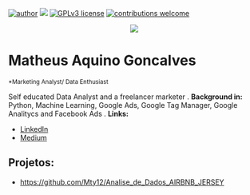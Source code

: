 [![author](https://img.shields.io/badge/author-MatheusAquino-red.svg)](https://www.linkedin.com/in/matheus-aquino/) [![](https://img.shields.io/badge/python-3.7+-blue.svg)](https://www.python.org/downloads/release/python-365/) [![GPLv3 license](https://img.shields.io/badge/License-GPLv3-blue.svg)](http://perso.crans.org/besson/LICENSE.html) [![contributions welcome](https://img.shields.io/badge/contributions-welcome-brightgreen.svg?style=flat)](https://github.com/carlosfab/data_science/issues)

<p align="center">
  <img src="banner.png" >
</p>

# Matheus Aquino Goncalves
<sub>*Marketing Analyst/ Data Enthusiast </sub>

Self educated Data Analyst and a freelancer marketer .
**Background in:** Python, Machine Learning, Google Ads, Google Tag Manager, Google Analitycs and Facebook Ads
.
**Links:**

* [LinkedIn](https://www.linkedin.com/in/matheus-aquino/)
* [Medium](https://www.medium.com)


## Projetos:
* https://github.com/Mty12/Analise_de_Dados_AIRBNB_JERSEY
